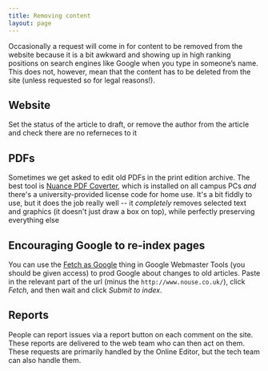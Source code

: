 ```yaml
---
title: Removing content
layout: page
---
```


Occasionally a request will come in for content to be removed from the website because it is a bit awkward and showing up in high ranking positions on search engines like Google when you type in someone’s name.  This does not, however, mean that the content has to be deleted from the site (unless requested so for legal reasons!).

## Website

Set the status of the article to draft, or remove the author from the article and check there are no referneces to it

## PDFs

Sometimes we get asked to edit old PDFs in the print edition archive.
The best tool is [Nuance PDF Coverter](http://www.york.ac.uk/it-services/it/software/a-z/pdf-converter/#tab-1), which is installed on all campus PCs _and_ there's a university-provided license code for home use.
It's a bit fiddly to use, but it does the job really well -- it _completely_ removes selected text and graphics (it doesn't just draw a box on top), while perfectly preserving everything else

## Encouraging Google to re-index pages

You can use the [Fetch as Google](https://www.google.com/webmasters/tools/googlebot-fetch?siteUrl=http://www.nouse.co.uk/) thing in Google Webmaster Tools (you should be given access) to prod Google about changes to old articles. Paste in the relevant part of the url (minus the `http://www.nouse.co.uk/`), click _Fetch_, and then wait and click _Submit to index_.

## Reports
People can report issues via a report button on each comment on the site.  These reports are delivered to the web team who can then act on them.  These requests are primarily handled by the Online Editor, but the tech team can also handle them.
